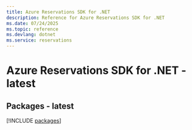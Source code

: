 ```yaml
---
title: Azure Reservations SDK for .NET
description: Reference for Azure Reservations SDK for .NET
ms.date: 07/24/2025
ms.topic: reference
ms.devlang: dotnet
ms.service: reservations
---
```

# Azure Reservations SDK for .NET - latest
## Packages - latest
[!INCLUDE [packages](reservations-index.md)]